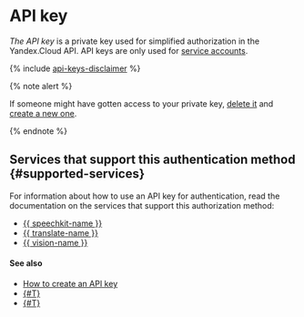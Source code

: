 # API key

_The API key_ is a private key used for simplified authorization in the Yandex.Cloud API. API keys are only used for [service accounts](../users/service-accounts.md).

{% include [api-keys-disclaimer](../../../_includes/iam/api-keys-disclaimer.md) %}

{% note alert %}

If someone might have gotten access to your private key, [delete it](../../operations/api-key/delete.md) and [create a new one](../../operations/api-key/create.md).

{% endnote %}

## Services that support this authentication method {#supported-services}

For information about how to use an API key for authentication, read the documentation on the services that support this authorization method:

* [{{ speechkit-name }}](../../../speechkit/concepts/auth.md)
* [{{ translate-name }}](../../../translate/api-ref/authentication.md)
* [{{ vision-name }}](../../../vision/api-ref/authentication.md)

#### See also

* [How to create an API key](../../operations/api-key/create.md)
* [{#T}](iam-token.md)
* [{#T}](index.md)

